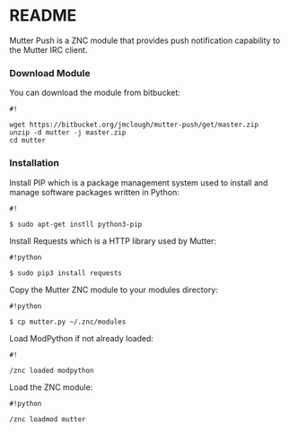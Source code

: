 # README #

Mutter Push is a ZNC module that provides push notification capability to the Mutter IRC client.

### Download Module ###

You can download the module from bitbucket:

```
#!

wget https://bitbucket.org/jmclough/mutter-push/get/master.zip
unzip -d mutter -j master.zip
cd mutter
```

### Installation ###

Install PIP which is a package management system used to install and manage software packages written in Python:


```
#!

$ sudo apt-get instll python3-pip

```

Install Requests which is a HTTP library used by Mutter:

```
#!python

$ sudo pip3 install requests
```

Copy the Mutter ZNC module to your modules directory:


```
#!python

$ cp mutter.py ~/.znc/modules
```

Load ModPython if not already loaded:

```
#!

/znc loaded modpython

```

Load the ZNC module:


```
#!python

/znc loadmod mutter
```